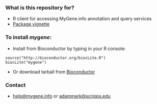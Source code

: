 ### What is this repository for? ###

* R client for accessing MyGene.info annotation and query services
* [Package vignette](http://bioconductor.org/packages/release/bioc/vignettes/mygene/inst/doc/mygene.pdf)

### To install ***mygene***: ###

* Install from Bioconductor by typing in your R console:

```
source("http://bioconductor.org/biocLite.R")
biocLite("mygene")
```

* Or download tarball from [Bioconductor](http://bioconductor.org/packages/release/bioc/html/mygene.html)

### Contact ###

* help@mygene.info or adammark@scripps.edu